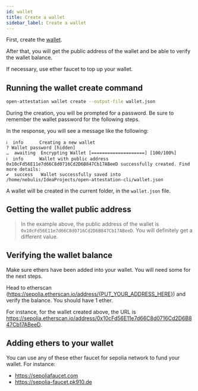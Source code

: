 ```yaml
---
id: wallet
title: Create a wallet
sidebar_label: Create a wallet
---
```


First, create the [wallet](https://ethereum.org/wallets).

After that, you will get the public address of the wallet and be able to verify the wallet balance.

If necessary, use ether faucet to top up your wallet.

## Running the wallet create command

```bash
open-attestation wallet create --output-file wallet.json
```

During the creation, you will be prompted for a password. Be sure to remember the wallet password for the following steps.

In the response, you will see a message like the following:

```text
ℹ  info      Creating a new wallet
? Wallet password [hidden]
…  awaiting  Encrypting Wallet [====================] [100/100%]
ℹ  info      Wallet with public address 0x10cFd56E11e7d66C8d0716Cd2D6B847Cb17ABeeD successfully created. Find more details:
✔  success   Wallet successfully saved into /home/nebulis/IdeaProjects/open-attestation-cli/wallet.json
```

A wallet will be created in the current folder, in the `wallet.json` file.

## Getting the wallet public address

> In the example above, the public address of the wallet is `0x10cFd56E11e7d66C8d0716Cd2D6B847Cb17ABeeD`. You will definitely get a different value.

## Verifying the wallet balance

Make sure ethers have been added into your wallet. You will need some for the next steps.

Head to etherscan (https://sepolia.etherscan.io/address/{PUT_YOUR_ADDRESS_HERE}) and verify the balance. You should have 1 ether.

For instance, for the wallet created above, the URL is https://sepolia.etherscan.io/address/0x10cFd56E11e7d66C8d0716Cd2D6B847Cb17ABeeD.

## Adding ethers to your wallet

You can use any of these ether faucet for sepolia network to fund your wallet. For instance:

- https://sepoliafaucet.com
- https://sepolia-faucet.pk910.de
